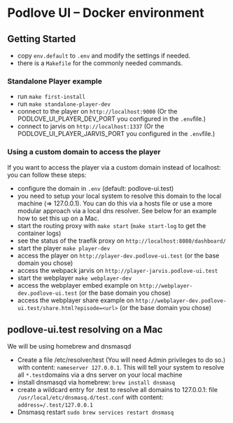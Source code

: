 # Podlove UI – Docker environment

## Getting Started

- copy `env.default` to `.env` and modify the settings if needed.
- there is a `Makefile` for the commonly needed commands.
  
### Standalone Player example

- run `make first-install`
- run `make standalone-player-dev`
- connect to the player on `http://localhost:9000` (Or the PODLOVE_UI_PLAYER_DEV_PORT you configured in the `.env`file.)
- connect to jarvis on `http://localhost:1337` (Or the PODLOVE_UI_PLAYER_JARVIS_PORT you configured in the `.env`file.)
  
### Using a custom domain to access the player

If you want to access the player via a custom domain instead of localhost:<port> you can follow these steps:

- configure the domain in `.env` (default: podlove-ui.test)
- you need to setup your local system to resolve this domain to the local machine (=> 127.0.0.1). You can do this via a hosts file or use a more modular approach via a local dns resolver. See below for an example how to set this up on a Mac.
- start the routing proxy with `make start` (`make start-log` to get the container logs)
- see the status of the traefik proxy on `http://localhost:8080/dashboard/` 
- start the player `make player-dev`
- access the player on `http://player-dev.podlove-ui.test` (or the base domain you chose)
- access the webpack jarvis on `http://player-jarvis.podlove-ui.test`
- start the webplayer `make webplayer-dev`
- access the webplayer embed example on `http://webplayer-dev.podlove-ui.test` (or the base domain you chose)
- access the webplayer share example on `http://webplayer-dev.podlove-ui.test/share.html?episode=<url>` (or the base domain you chose)


## podlove-ui.test resolving on a Mac

We will be using homebrew and dnsmasqd

- Create a file /etc/resolver/test (You will need Admin privileges to do so.) with content: `nameserver 127.0.0.1`. This will tell your system to resolve all `*.test`domains via a dns server on your local machine
- install dnsmasqd via homebrew: `brew install dnsmasq`
- create a wildcard entry for .test to resolve all domains to 127.0.0.1: file `/usr/local/etc/dnsmasq.d/test.conf` with content: `address=/.test/127.0.0.1`
- Dnsmasq restart `sudo brew services restart dnsmasq`
